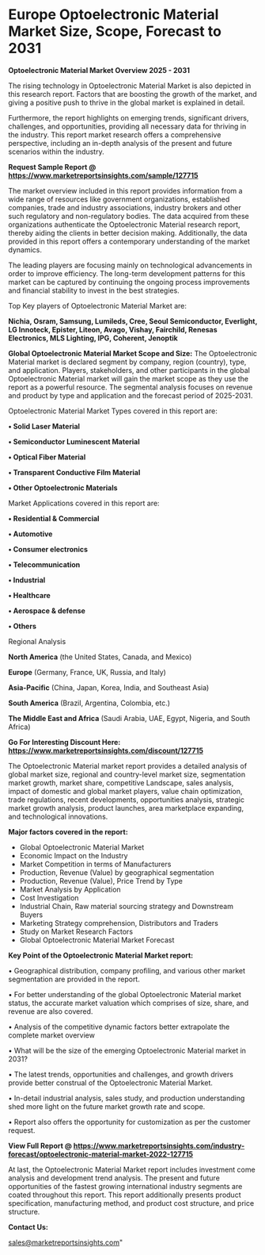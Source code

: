  # Europe Optoelectronic Material Market Size, Scope, Forecast to 2031

<Strong> Optoelectronic Material Market Overview 2025 - 2031</strong>

The rising technology in Optoelectronic Material Market is also depicted in this research report. Factors that are boosting the growth of the market, and giving a positive push to thrive in the global market is explained in detail.

Furthermore, the report highlights on emerging trends, significant drivers, challenges, and opportunities, providing all necessary data for thriving in the industry. This report market research offers a comprehensive perspective, including an in-depth analysis of the present and future scenarios within the industry.

<strong>Request Sample Report @ <a href=https://www.marketreportsinsights.com/sample/127715>https://www.marketreportsinsights.com/sample/127715</a></strong>

The market overview included in this report provides information from a wide range of resources like government organizations, established companies, trade and industry associations, industry brokers and other such regulatory and non-regulatory bodies. The data acquired from these organizations authenticate the Optoelectronic Material research report, thereby aiding the clients in better decision making. Additionally, the data provided in this report offers a contemporary understanding of the market dynamics.

The leading players are focusing mainly on technological advancements in order to improve efficiency. The long-term development patterns for this market can be captured by continuing the ongoing process improvements and financial stability to invest in the best strategies.

Top Key players of Optoelectronic Material Market are:

<strong>Nichia, Osram, Samsung, Lumileds, Cree, Seoul Semiconductor, Everlight, LG Innoteck, Epister, Liteon, Avago, Vishay, Fairchild, Renesas Electronics, MLS Lighting, IPG, Coherent, Jenoptik</strong>

<strong><b>Global Optoelectronic Material Market Scope and Size:</b></strong>
The Optoelectronic Material market is declared segment by company, region (country), type, and application. Players, stakeholders, and other participants in the global Optoelectronic Material market will gain the market scope as they use the report as a powerful resource. The segmental analysis focuses on revenue and product by type and application and the forecast period of 2025-2031.

Optoelectronic Material Market Types covered in this report are:

<strong>• Solid Laser Material

• Semiconductor Luminescent Material

• Optical Fiber Material

• Transparent Conductive Film Material

• Other Optoelectronic Materials</strong>

Market Applications covered in this report are:

<strong>• Residential & Commercial

• Automotive

• Consumer electronics

• Telecommunication

• Industrial

• Healthcare

• Aerospace & defense

• Others</strong> 

Regional Analysis

<strong>North America</strong> (the United States, Canada, and Mexico)

<strong>Europe</strong> (Germany, France, UK, Russia, and Italy)

<strong>Asia-Pacific</strong> (China, Japan, Korea, India, and Southeast Asia)

<strong>South America</strong> (Brazil, Argentina, Colombia, etc.)

<strong>The Middle East and Africa</strong> (Saudi Arabia, UAE, Egypt, Nigeria, and South Africa)

<strong>Go For Interesting Discount Here: <a href=https://www.marketreportsinsights.com/discount/127715>https://www.marketreportsinsights.com/discount/127715</a></strong>

The Optoelectronic Material market report provides a detailed analysis of global market size, regional and country-level market size, segmentation market growth, market share, competitive Landscape, sales analysis, impact of domestic and global market players, value chain optimization, trade regulations, recent developments, opportunities analysis, strategic market growth analysis, product launches, area marketplace expanding, and technological innovations.

<strong><b>Major factors covered in the report:</b></strong>
<ul>
  <li>Global Optoelectronic Material Market </li>
  <li>Economic Impact on the Industry</li>
  <li>Market Competition in terms of Manufacturers</li>
  <li>Production, Revenue (Value) by geographical segmentation</li>
  <li>Production, Revenue (Value), Price Trend by Type</li>
  <li>Market Analysis by Application</li>
  <li>Cost Investigation</li>
  <li>Industrial Chain, Raw material sourcing strategy and Downstream Buyers</li>
  <li>Marketing Strategy comprehension, Distributors and Traders</li>
  <li>Study on Market Research Factors</li>
  <li>Global Optoelectronic Material Market Forecast</li>
</ul>

<strong><b>Key Point of the Optoelectronic Material Market report:</b></strong>

• Geographical distribution, company profiling, and various other market segmentation are provided in the report.

• For better understanding of the global Optoelectronic Material market status, the accurate market valuation which comprises of size, share, and revenue are also covered.

• Analysis of the competitive dynamic factors better extrapolate the complete market overview

• What will be the size of the emerging Optoelectronic Material market in 2031?

• The latest trends, opportunities and challenges, and growth drivers provide better construal of the Optoelectronic Material Market.

• In-detail industrial analysis, sales study, and production understanding shed more light on the future market growth rate and scope.

• Report also offers the opportunity for customization as per the customer request.

<strong><b>View Full Report @ <a href=https://www.marketreportsinsights.com/industry-forecast/optoelectronic-material-market-2022-127715>https://www.marketreportsinsights.com/industry-forecast/optoelectronic-material-market-2022-127715</a></b></strong>


At last, the Optoelectronic Material Market report includes investment come analysis and development trend analysis. The present and future opportunities of the fastest growing international industry segments are coated throughout this report. This report additionally presents product specification, manufacturing method, and product cost structure, and price structure.

<strong>Contact Us:</strong>

sales@marketreportsinsights.com"
